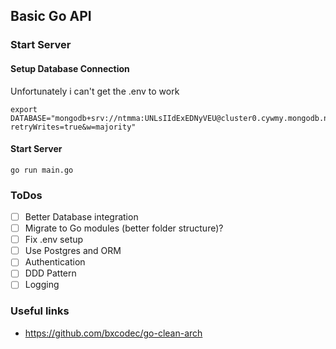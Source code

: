 ## Basic Go API

### Start Server

#### Setup Database Connection

Unfortunately i can't get the .env to work

```
export DATABASE="mongodb+srv://ntmma:UNLsIIdExEDNyVEU@cluster0.cywmy.mongodb.net/?retryWrites=true&w=majority"
```

#### Start Server

```
go run main.go
```

### ToDos

- [ ] Better Database integration
- [ ] Migrate to Go modules (better folder structure)?
- [ ] Fix .env setup
- [ ] Use Postgres and ORM
- [ ] Authentication
- [ ] DDD Pattern
- [ ] Logging

### Useful links

- https://github.com/bxcodec/go-clean-arch
